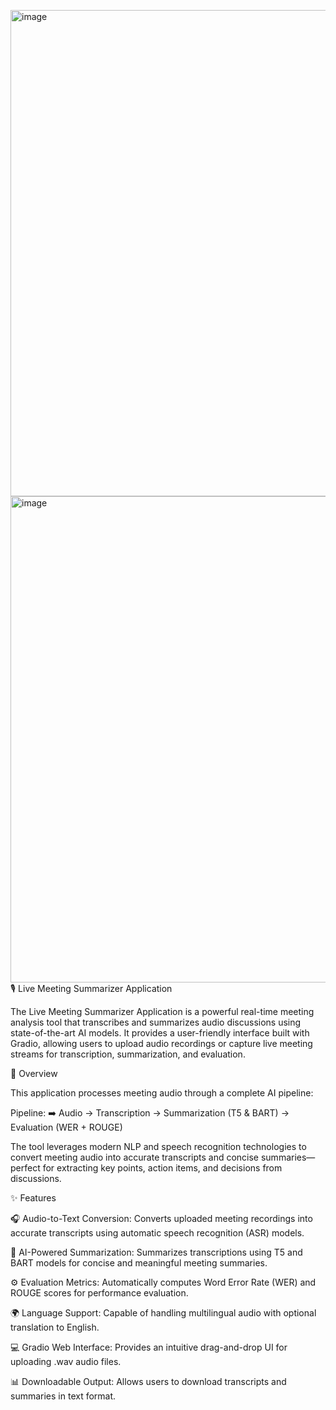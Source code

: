 <img width="1902" height="778" alt="image" src="https://github.com/user-attachments/assets/d71d5048-f9db-40d1-85ca-85d86c40a4fe" /><img width="1902" height="778" alt="image" src="https://github.com/user-attachments/assets/7b7e4924-3aee-4d81-a7cc-ab388309fbbe" />🎙️ Live Meeting Summarizer Application

The Live Meeting Summarizer Application is a powerful real-time meeting analysis tool that transcribes and summarizes audio discussions using state-of-the-art AI models. It provides a user-friendly interface built with Gradio, allowing users to upload audio recordings or capture live meeting streams for transcription, summarization, and evaluation.

🚀 Overview

This application processes meeting audio through a complete AI pipeline:

Pipeline:
➡️ Audio → Transcription → Summarization (T5 & BART) → Evaluation (WER + ROUGE)

The tool leverages modern NLP and speech recognition technologies to convert meeting audio into accurate transcripts and concise summaries—perfect for extracting key points, action items, and decisions from discussions.


✨ Features

🎧 Audio-to-Text Conversion: Converts uploaded meeting recordings into accurate transcripts using automatic speech recognition (ASR) models.

📝 AI-Powered Summarization: Summarizes transcriptions using T5 and BART models for concise and meaningful meeting summaries.

⚙️ Evaluation Metrics: Automatically computes Word Error Rate (WER) and ROUGE scores for performance evaluation.

🌍 Language Support: Capable of handling multilingual audio with optional translation to English.

💻 Gradio Web Interface: Provides an intuitive drag-and-drop UI for uploading .wav audio files.

📊 Downloadable Output: Allows users to download transcripts and summaries in text format.
